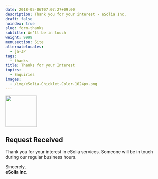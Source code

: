 ```yaml
---
date: 2018-05-06T07:07:27+09:00
description: Thank you for your interest - eSolia Inc.
draft: false
noindex: true
slug: form-thanks
subtitle: We'll be in touch
weight: 9999
menusection: Site
alternatelocales:
  - ja-JP
tags:
  - thanks
title: Thanks for your Interest
topics:
  - Enquiries
images:
  - /img/eSolia-Chicklet-Color-1024px.png
---
```


<div class="image-container">
<img class="materialboxed right responsive-img" data-caption="Security vs Convenience" width="100" src="/img/eSolia-Chicklet-Color-1024px.png">
</div>

## Request Received

Thank you for your interest in eSolia services. Someone will be in touch during our regular business hours.

Sincerely,  
**eSolia Inc.**
